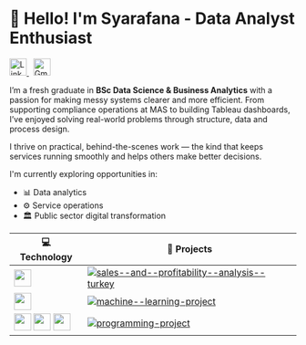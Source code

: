 # 👋 Hello! I'm Syarafana - Data Analyst Enthusiast

<p align="left">
  <a href="https://www.linkedin.com/in/syarafanabegum" target="_blank">
    <img src="https://cdn.jsdelivr.net/gh/devicons/devicon/icons/linkedin/linkedin-original.svg" alt="LinkedIn" width="30" />
  </a>
  &nbsp;
  <a href="mailto:syarafana62@gmail.com" target="_blank">
    <img src="https://upload.wikimedia.org/wikipedia/commons/4/4e/Gmail_Icon.png" alt="Gmail" width="30" />
  </a>
</p>

I’m a fresh graduate in **BSc Data Science & Business Analytics** with a passion for making messy systems clearer and more efficient. From supporting compliance operations at MAS to building Tableau dashboards, I’ve enjoyed solving real-world problems through structure, data and process design.

I thrive on practical, behind-the-scenes work — the kind that keeps services running smoothly and helps others make better decisions.

I'm currently exploring opportunities in:
- 📊 Data analytics
- ⚙️ Service operations
- 🏛️ Public sector digital transformation

| 💻 Technology | 🚀 Projects |
|--------------|-------------|
| <img src="https://img.icons8.com/color/48/000000/tableau-software.png" width="30"/> | [![sales--and--profitability--analysis--turkey](https://img.shields.io/badge/-sales--and--profitability--analysis--turkey-000?logo=tableau&style=flat)](https://public.tableau.com/app/profile/syarafana.begum/viz/ProductSalesProfitabilityAnalysis_Turkey/Story1) |
| <img src="https://cdn.jsdelivr.net/gh/devicons/devicon/icons/python/python-original.svg" width="30"/> | [![machine--learning-project](https://img.shields.io/badge/-machine--learning--project-000?logo=github&style=flat)](https://github.com/funnah/machine-learning-project) |
| <img src="https://cdn.jsdelivr.net/gh/devicons/devicon/icons/python/python-original.svg" width="30"/> <img src="https://cdn.jsdelivr.net/gh/devicons/devicon/icons/r/r-original.svg" width="30"/> <img src="https://cdn.jsdelivr.net/gh/devicons/devicon/icons/mysql/mysql-original.svg" width="30"/> | [![programming-project](https://img.shields.io/badge/-programming--project-000?logo=github&style=flat)](https://github.com/funnah/programming-project) |
